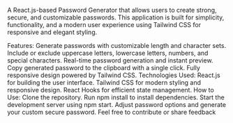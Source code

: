 A React.js-based Password Generator that allows users to create strong, secure, and customizable passwords. This application is built for simplicity, functionality, and a modern user experience using Tailwind CSS for responsive and elegant styling.

Features:
Generate passwords with customizable length and character sets.
Include or exclude uppercase letters, lowercase letters, numbers, and special characters.
Real-time password generation and instant preview.
Copy generated password to the clipboard with a single click.
Fully responsive design powered by Tailwind CSS.
Technologies Used:
React.js for building the user interface.
Tailwind CSS for modern styling and responsive design.
React Hooks for efficient state management.
How to Use:
Clone the repository.
Run npm install to install dependencies.
Start the development server using npm start.
Adjust password options and generate your custom secure password.
Feel free to contribute or share feedback
